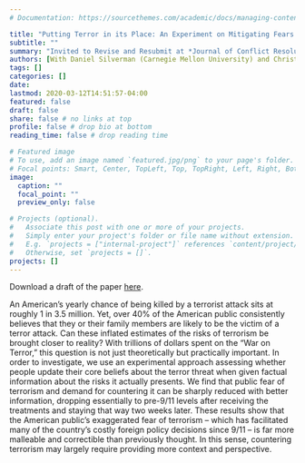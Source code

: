 ```yaml
---
# Documentation: https://sourcethemes.com/academic/docs/managing-content/

title: "Putting Terror in its Place: An Experiment on Mitigating Fears of Terrorism Among the American Public"
subtitle: ""
summary: "Invited to Revise and Resubmit at *Journal of Conflict Resolution*"
authors: [With Daniel Silverman (Carnegie Mellon University) and Christopher Gelpi]
tags: []
categories: []
date:
lastmod: 2020-03-12T14:51:57-04:00
featured: false
draft: false
share: false # no links at top
profile: false # drop bio at bottom
reading_time: false # drop reading time

# Featured image
# To use, add an image named `featured.jpg/png` to your page's folder.
# Focal points: Smart, Center, TopLeft, Top, TopRight, Left, Right, BottomLeft, Bottom, BottomRight.
image:
  caption: ""
  focal_point: ""
  preview_only: false

# Projects (optional).
#   Associate this post with one or more of your projects.
#   Simply enter your project's folder or file name without extension.
#   E.g. `projects = ["internal-project"]` references `content/project/deep-learning/index.md`.
#   Otherwise, set `projects = []`.
projects: []
---
```

Download a draft of the paper [here](/files/skg-working-paper.pdf).

An American’s yearly chance of being killed by a terrorist attack sits at roughly 1 in 3.5 million. Yet, over 40% of the American public consistently believes that they or their family members are likely to be the victim of a terror attack. Can these inflated estimates of the risks of terrorism be brought closer to reality? With trillions of dollars spent on the “War on Terror,” this question is not just theoretically but practically important. In order to investigate, we use an experimental approach assessing whether people update their core beliefs about the terror threat when given factual information about the risks it actually presents. We find that public fear of terrorism and demand for countering it can be sharply reduced with better information, dropping essentially to pre-9/11 levels after receiving the treatments and staying that way two weeks later. These results show that the American public’s exaggerated fear of terrorism – which has facilitated many of the country’s costly foreign policy decisions since 9/11 – is far more malleable and correctible than previously thought. In this sense, countering terrorism may largely require providing more context and perspective.

